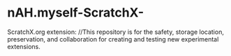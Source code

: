 # nAH.myself-ScratchX-
ScratchX.org extension: 
//This repository is for the safety, storage location, preservation, and collaboration for creating and testing new experimental extensions.
